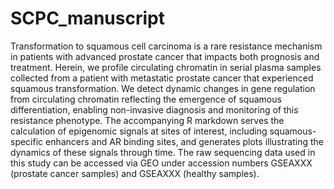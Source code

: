 # SCPC_manuscript
Transformation to squamous cell carcinoma is a rare resistance mechanism in patients with advanced prostate cancer that impacts both prognosis and treatment. Herein, we profile circulating chromatin in serial plasma samples collected from a patient with metastatic prostate cancer that experienced squamous transformation. We detect dynamic changes in gene regulation from circulating chromatin reflecting the emergence of squamous differentiation, enabling non-invasive diagnosis and monitoring of this resistance phenotype.
The accompanying R markdown serves the calculation of epigenomic signals at sites of interest, including squamous-specific enhancers and AR binding sites, and generates plots illustrating the dynamics of these signals through time.
The raw sequencing data used in this study can be accessed via GEO under accession numbers GSEAXXX (prostate cancer samples) and GSEAXXX (healthy samples).

